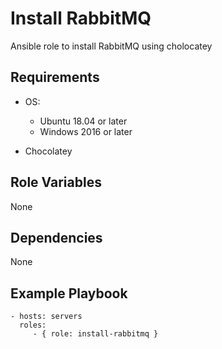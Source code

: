 Install RabbitMQ
=========

Ansible role to install RabbitMQ using cholocatey

Requirements
------------
- OS:
  - Ubuntu 18.04 or later
  - Windows 2016 or later

- Chocolatey

Role Variables
--------------

None

Dependencies
------------

None

Example Playbook
----------------

    - hosts: servers
      roles:
         - { role: install-rabbitmq }
